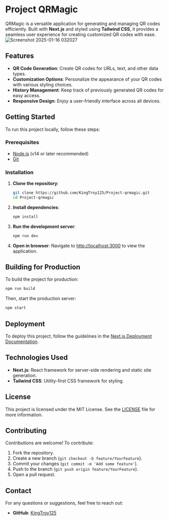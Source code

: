 # Project QRMagic

QRMagic is a versatile application for generating and managing QR codes efficiently. Built with **Next.js** and styled using **Tailwind CSS**, it provides a seamless user experience for creating customized QR codes with ease.
![Screenshot 2025-01-16 032027](https://github.com/user-attachments/assets/f387892d-1e6b-4513-9880-6f933e58eb7e)

## Features

- **QR Code Generation**: Create QR codes for URLs, text, and other data types.
- **Customization Options**: Personalize the appearance of your QR codes with various styling choices.
- **History Management**: Keep track of previously generated QR codes for easy access.
- **Responsive Design**: Enjoy a user-friendly interface across all devices.

## Getting Started

To run this project locally, follow these steps:

### Prerequisites

- [Node.js](https://nodejs.org/) (v14 or later recommended)
- [Git](https://git-scm.com/)

### Installation

1. **Clone the repository**:
   ```bash
   git clone https://github.com/KingTroy125/Project-qrmagic.git
   cd Project-qrmagic
   ```

2. **Install dependencies**:
   ```bash
   npm install
   ```

3. **Run the development server**:
   ```bash
   npm run dev
   ```

4. **Open in browser**:
   Navigate to [http://localhost:3000](http://localhost:3000) to view the application.

## Building for Production

To build the project for production:

```bash
npm run build
```

Then, start the production server:

```bash
npm start
```

## Deployment

To deploy this project, follow the guidelines in the [Next.js Deployment Documentation](https://nextjs.org/docs/deployment).

## Technologies Used

- **Next.js**: React framework for server-side rendering and static site generation.
- **Tailwind CSS**: Utility-first CSS framework for styling.

## License

This project is licensed under the MIT License. See the [LICENSE](LICENSE) file for more information.

## Contributing

Contributions are welcome! To contribute:

1. Fork the repository.
2. Create a new branch (`git checkout -b feature/YourFeature`).
3. Commit your changes (`git commit -m 'Add some feature'`).
4. Push to the branch (`git push origin feature/YourFeature`).
5. Open a pull request.

## Contact

For any questions or suggestions, feel free to reach out:

- **GitHub**: [KingTroy125](https://github.com/KingTroy125)
